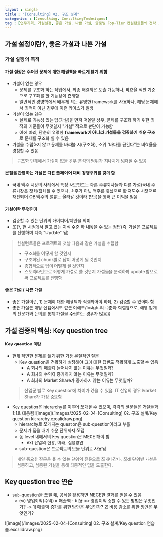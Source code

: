 ```yaml
---
layout : single
title : "[Consulting] 02. 구조 설계"
categories : [Consulting, ConsultingTechniques]
tag : [업무기획, 가설설정, 좋은 가설, 나쁜 가설, 글로벌 Top-Tier 컨설턴트들의 전략 프로젝트 실무 끝내기, key question, key question tree, ]
---
```


## 가설 설정이란?, 좋은 가설과 나쁜 가설
### 가설 설정의 목적
#### 가설 설정은 주어진 문제에 대한 해결책을 빠르게 찾기 위함
* 가설이 없는 경우
  * 문제를 구조화 하는 작업에서, 최종 해결책은 도출 가능하나, 비효율 적인 기준으로 구조화를 할 가능성이 존재함
  * 일반적인 경영학에서 배우게 되는 유명한 framework를 사용하나, 해당 문제에서 최적이 아닌 경우에 이런 케이스가 발생
* 가설이 있는 경우
  * 실제로 가능성 있는 답(가설)을 먼저 떠올릴 셩우, 문제를 구조화 하기 위한 최적의 기준들이 무엇일지 "가설" 적으로 판단이 가능함
  * 이에 따라, 단순히 유명한 **framework가 아니라 가설들을 검증하기 쉬운 구조**로 문제를 구조화 할 수 있음
* 가설을 수립하지 않고 문제를 바라볼 시(구조화), 소위 "바다를 끓인다"는 비효율을 경험할 수 있음

> 구조화 단계에서 가설이 없을 경우 분석의 범위가 지나치게 넓어질 수 있음

#### 본질을 관통하는 가설은 다른 플레이어 대비 경쟁우위를 갖게 함
* 국내 맥주 시장의 사례에서 특정 사모펀드는 다른 주류회사들과 다른 가설(국내 주류시장은 정체/침체될 수 있으나, 소주가 아닌 맥주를 중심으로 한 저도수 시장으로 재편되어 OB 맥주의 밸류는 올라갈 것이라 판단)을 통해 큰 이익을 얻음

#### 가설이란 무엇인가
* 검증할 수 있는 단위의 아이디어/제안을 의미
* 또한, 현 시점에서 알고 있는 지식 수준 하 내놓을 수 있는 정답(즉, 가설은 프로젝트를 진행하며 지속 "Update" 됨)

> 컨설턴트들은 프로젝트의 첫날 다음과 같은 가설을 수립함
> * 구조화를 어떻게 할 것인지
> * 구조화된 chunk별로 답이 어떻게 될 것인지
> * 종합적으로 답이 어떻게 될 것인지
> * 스토리라인으로 어떻게 가설로 쓸 것인지
> 가설들을 분석하며 update 함으로써 프로젝트를 진행함

#### 좋은 가설 / 나쁜 가설
* 좋은 가설이란, 1) 문제에 대한 해결책과 직결되어야 하며, 2) 검증할 수 있어야 함
* 좋은 가설은 해당 산업에서도 깊은 이해도/insight의 수준과 직결됨으로, 해당 업계의 전문가와 논의를 통해 가설을 수립하는 경우가 많음음

## 가설 검증의 핵심: Key question tree
#### Key question 이란
* 현재 직면한 문제를 풀기 위한 가장 본질적인 질문
  * Key question을 정확하게 설정해야 그에 대한 답변도 적확하게 노출할 수 있음
    * A 회사의 매출이 늘어나지 않는 이유는 무엇일까?
    * A 회사의 수익이 증가하지 않는 이유는 무엇일까?
    * A 회사의 Market Share가 증가하지 않는 이유는 무엇일까?
  > 산업군 별로 Key question에 차이가 있을 수 있음. IT 산업의 경우 Market Share가 가장 중요함
* Key question은 hierarchy를 이루어 쪼개질 수 있으며, 각각의 질문들은 가설들과 1:1로 대응됨
  ![image](/images/2025-02-04-[Consulting] 02. 구조 설계/Key question kierarchy.excalidraw.png)
  * hierarchy로 쪼개지는 question은 sub-question이라고 부름
  * 문제가 답을 내기 쉬운 단위까지 쪼갬
  * 동 level 내에서의 Key question은 MECE 해야 함
    * ex) 산업의 현황, 미래, 실행방안
  * sub-question은 프로젝트의 모듈 단위로 사용됨
> 제일 중요한 질문을 풀 수 있는 단위의 질문으로 쪼개나간다.
> 쪼갠 단위별 가설을 검증하고, 검증된 가설을 통해 최종적인 답을 도출한다.

## Key question tree 연습
* sub-question을 쪼갤 때, 공식을 활용하면 MECE한 결과를 얻을 수 있음
  * ex) 영업이익(수익) = 매출액 - 비용 => 영업이익 증할 수 있는 방법은 무엇인가? -> 1) 매출액 증가를 위한 방안은 무엇인가? 2) 비용 감소를 위한 방안은 무엇인가?

![image](/images/2025-02-04-[Consulting] 02. 구조 설계/Key question 연습습.excalidraw.png)


